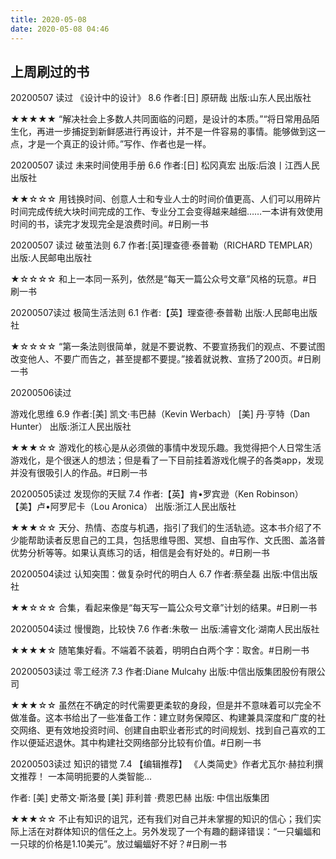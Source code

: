 ```yaml
---
title: 2020-05-08
date: 2020-05-08 04:46
---
```




## 上周刷过的书
20200507 读过
《设计中的设计》  8.6
作者:[日] 原研哉
出版:山东人民出版社

★★★★★ “解决社会上多数人共同面临的问题，是设计的本质。”“将日常用品陌生化，再进一步捕捉到新鲜感进行再设计，并不是一件容易的事情。能够做到这一点，才是一个真正的设计师。”写作、作者也是一样。

20200507 读过
未来时间使用手册  6.6
作者:[日] 松冈真宏
出版:后浪丨江西人民出版社

★★☆☆☆ 用钱换时间、创意人士和专业人士的时间价值更高、人们可以用碎片时间完成传统大块时间完成的工作、专业分工会变得越来越细……一本讲有效使用时间的书，读完才发现完全是浪费时间。#日刷一书

20200507 读过
破茧法则  6.7
作者:[英]理查德·泰普勒（RICHARD TEMPLAR）
出版:人民邮电出版社

★☆☆☆☆ 和上一本同一系列，依然是“每天一篇公众号文章”风格的玩意。#日刷一书

20200507读过
极简生活法则  6.1
作者:【英】理查德·泰普勒
出版:人民邮电出版社

★☆☆☆☆ “第一条法则很简单，就是不要说教、不要宣扬我们的观点、不要试图改变他人、不要广而告之，甚至提都不要提。”接着就说教、宣扬了200页。#日刷一书

20200506读过

游戏化思维  6.9
作者:[美] 凯文·韦巴赫（Kevin Werbach） [美] 丹·亨特（Dan Hunter）
出版:浙江人民出版社

★★★☆☆ 游戏化的核心是从必须做的事情中发现乐趣。我觉得把个人日常生活游戏化，是个很迷人的想法；但是看了一下目前挂着游戏化幌子的各类app，发现并没有很吸引人的作品。#日刷一书

20200505读过
发现你的天赋  7.4
作者:【英】肯•罗宾逊（Ken Robinson） 【美】卢•阿罗尼卡（Lou Aronica）
出版:浙江人民出版社

★★★☆☆ 天分、热情、态度与机遇，指引了我们的生活轨迹。这本书介绍了不少能帮助读者反思自己的工具，包括思维导图、冥想、自由写作、文氏图、盖洛普优势分析等等。如果认真练习的话，相信是会有好处的。#日刷一书

20200504读过
认知突围：做复杂时代的明白人  6.7
作者:蔡垒磊
出版:中信出版社

★★☆☆☆ 合集，看起来像是“每天写一篇公众号文章”计划的结果。#日刷一书

20200504读过
慢慢跑，比较快  7.6
作者:朱敬一
出版:浦睿文化·湖南人民出版社

★★★★☆ 随笔集好看。不端着不装着，明明白白两个字：取舍。#日刷一书

20200503读过
零工经济  7.3
作者:Diane Mulcahy
出版:中信出版集团股份有限公司

★★★☆☆ 虽然在不确定的时代需要更柔软的身段，但是并不意味着可以完全不做准备。这本书给出了一些准备工作：建立财务保障区、构建兼具深度和广度的社交网络、更有效地投资时间、创建自由职业者形式的时间规划、找到自己喜欢的工作以便延迟退休。其中构建社交网络部分比较有价值。#日刷一书

20200503读过
知识的错觉  7.4
【编辑推荐】 《人类简史》作者尤瓦尔·赫拉利撰文推荐！ 一本简明扼要的人类智能...

作者:
[美] 史蒂文·斯洛曼 [美] 菲利普 ·费恩巴赫
出版:
中信出版集团

★★★☆☆ 不止有知识的诅咒，还有我们对自己并未掌握的知识的信心；我们实际上活在对群体知识的信任之上。另外发现了一个有趣的翻译错误：“一只蝙蝠和一只球的价格是1.10美元”。放过蝙蝠好不好？#日刷一书



